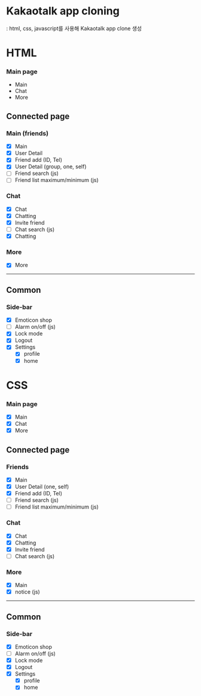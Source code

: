 # Kakaotalk app cloning

: html, css, javascript를 사용해 Kakaotalk app clone 생성

# HTML

### Main page

- Main
- Chat
- More

## Connected page

### Main (friends)

- [x] Main
- [x] User Detail
- [x] Friend add (ID, Tel)
- [x] User Detail (group, one, self)
- [ ] Friend search (js)
- [ ] Friend list maximum/minimum (js)

### Chat

- [x] Chat
- [x] Chatting
- [x] Invite friend
- [ ] Chat search (js)
- [x] Chatting

### More

- [x] More

---

## Common

### Side-bar

- [x] Emoticon shop
- [ ] Alarm on/off (js)
- [x] Lock mode
- [x] Logout
- [x] Settings
  - [x] profile
  - [x] home

# CSS

### Main page

- [x] Main
- [x] Chat
- [x] More

## Connected page

### Friends

- [x] Main
- [x] User Detail (one, self)
- [x] Friend add (ID, Tel)
- [ ] Friend search (js)
- [ ] Friend list maximum/minimum (js)

### Chat

- [x] Chat
- [x] Chatting
- [x] Invite friend
- [ ] Chat search (js)

### More

- [x] Main
- [x] notice (js)

---

## Common

### Side-bar

- [x] Emoticon shop
- [ ] Alarm on/off (js)
- [x] Lock mode
- [x] Logout
- [x] Settings
  - [x] profile
  - [x] home
